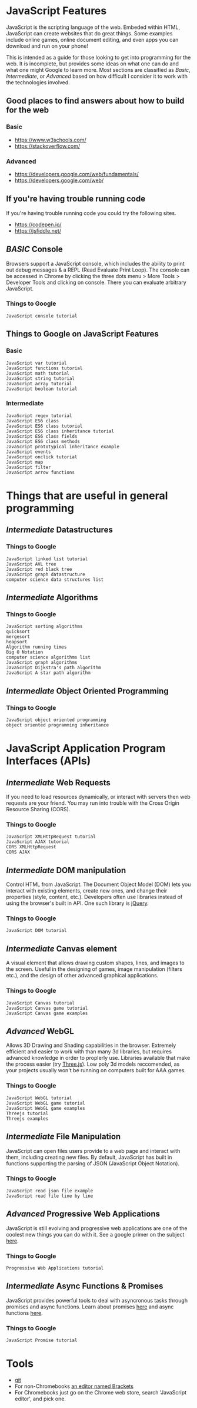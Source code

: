 # JavaScript Features

JavaScript is the scripting language of the web. Embeded within HTML, JavaScript can create websites that do great things. Some examples include online games, online document editing, and even apps you can download and run on your phone!

This is intended as a guide for those looking to get into programming for the web. It is incomplete, but provides some ideas on what one can do and what one might Google to learn more. Most sections are classified as *Basic*, *Intermediate*, or *Advanced* based on how difficult I consider it to work with the technologies involved.


## Good places to find answers about how to build for the web


### Basic

- https://www.w3schools.com/
- https://stackoverflow.com/


### Advanced

- https://developers.google.com/web/fundamentals/
- https://developers.google.com/web/


## If you're having trouble running code

If you're having trouble running code you could try the following sites.

- https://codepen.io/
- https://jsfiddle.net/


## *BASIC* Console

Browsers support a JavaScript console, which includes the ability to print out debug messages & a REPL (Read Evaluate Print Loop). The console can be accessed in Chrome by clicking the three dots menu > More Tools > Developer Tools and clicking on console. There you can evaluate arbitrary JavaScript.


### Things to Google

    JavaScript console tutorial


## Things to Google on JavaScript Features


### Basic

    JavaScript var tutorial
    JavaScript functions tutorial
    JavaScript math tutorial
    JavaScript string tutorial
    JavaScript array tutorial
    JavaScript boolean tutorial
    

### Intermediate
    JavaScript regex tutorial
    JavaScript ES6 class
    JavaScript ES6 class tutorial
    JavaScript ES6 class inheritance tutorial
    JavaScript ES6 class fields
    JavaScript ES6 class methods
    JavaScript prototypical inheritance example
    JavaScript events
    JavaScript onclick tutorial
    JavaScript map
    JavaScript filter
    JavaScript arrow functions


# Things that are useful in general programming


## *Intermediate* Datastructures


### Things to Google

    JavaScript linked list tutorial
    JavaScript AVL tree
    JavaScript red black tree
    JavaScript graph datastructure
    computer science data structures list


## *Intermediate* Algorithms


### Things to Google

    JavaScript sorting algorithms
    quicksort
    mergesort
    heapsort
    Algorithm running times
    Big O Notation
    computer science algorithms list
    JavaScript graph algorithms
    JavaScript Dijkstra's path algorithm
    JavaScript A star path algorithm
    


## *Intermediate* Object Oriented Programming


### Things to Google

    JavaScript object oriented programming
    object oriented programming inheritance


# JavaScript Application Program Interfaces (APIs)


## *Intermediate* Web Requests

If you need to load resources dynamically, or interact with servers then web requests are your friend. You may run into trouble with the Cross Origin Resource Sharing (CORS).


### Things to Google

    JavaScript XMLHttpRequest tutorial
    JavaScript AJAX tutorial
    CORS XMLHttpRequest
    CORS AJAX


## *Intermediate* DOM manipulation

Control HTML from JavaScript. The Document Object Model (DOM) lets you interact with existing elements, create new ones, and change their properties (style, content, etc.). Developers often use libraries instead of using the browser's built in API. One such library is [jQuery](https://jquery.com/).


### Things to Google

    JavaScript DOM tutorial


## *Intermediate* Canvas element

A visual element that allows drawing custom shapes, lines, and images to the screen. Useful in the designing of games, image manipulation (filters etc.), and the design of other advanced graphical applications.


### Things to Google

    JavaScript Canvas tutorial
    JavaScript Canvas game tutorial
    JavaScript Canvas game examples


## *Advanced* WebGL

Allows 3D Drawing and Shading capabilities in the browser. Extremely efficient and easier to work with than many 3d libraries, but requires advanced knowledge in order to proplerly use. Libraries available that make the process easier (try [Three.js](https://threejs.org/)). Low poly 3d models reccomended, as your projects usually won't be running on computers built for AAA games. 


### Things to Google

    JavaScript WebGL tutorial
    JavaScript WebGL game tutorial
    JavaScript WebGL game examples
    Threejs tutorial
    Threejs examples


## *Intermediate* File Manipulation

JavaScript can open files users provide to a web page and interact with them, including creating new files. By default, JavaScript has built in functions supporting the parsing of JSON (JavaScript Object Notation).


### Things to Google

    JavaScript read json file example
    JavaScript read file line by line


## *Advanced* Progressive Web Applications

JavaScript is still evolving and progressive web applications are one of the coolest new things you can do with it. See a google primer on the subject [here](https://developers.google.com/web/fundamentals/primers/service-workers/).


### Things to Google

    Progressive Web Applications tutorial


## *Intermediate* Async Functions & Promises

JavaScript provides powerful tools to deal with asyncronous tasks through promises and async functions. Learn about promises [here](https://developers.google.com/web/fundamentals/primers/promises) and async functions [here](https://developers.google.com/web/fundamentals/primers/async-functions).


### Things to Google

    JavaScript Promise tutorial

# Tools

- [git](http://github.com)
- For non-Chromebooks [an editor named Brackets](http://brackets.io/)
- For Chromebooks just go on the Chrome web store, search 'JavaScript editor', and pick one.
